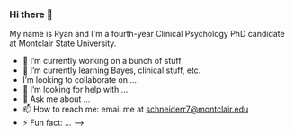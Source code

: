 ### Hi there 👋

My name is Ryan and I'm a fourth-year Clinical Psychology PhD candidate at Montclair State University.

- 🔭 I’m currently working on a bunch of stuff
- 🌱 I’m currently learning Bayes, clinical stuff, etc.
- I’m looking to collaborate on ...
- 🤔 I’m looking for help with ...
- 💬 Ask me about ...
- 📫 How to reach me: email me at schneiderr7@montclair.edu
- ⚡ Fun fact: ...
-->
